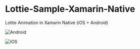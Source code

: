 # Lottie-Sample-Xamarin-Native
Lottie Animation in Xamarin Native (iOS + Android)


![Android](https://raw.githubusercontent.com/dharmik/Lottie-Sample-Xamarin-Native/master/Images/run.gif)


![iOS](https://raw.githubusercontent.com/dharmik/Lottie-Sample-Xamarin-Native/master/Images/iOS.gif)

